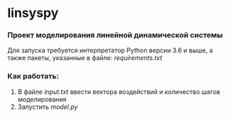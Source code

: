 # linsyspy
### Проект моделирования линейной динамической системы

Для запуска требуется интерпретатор Python версии 3.6 и выше, а также пакеты, указанные в файле: *requirements.txt*

### Как работать:
1. В файле *input.txt* ввести вектора воздействий и количество шагов моделирования
2. Запустить *model.py* 